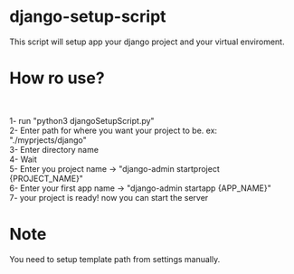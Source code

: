 # django-setup-script

This script will setup app your django project and your virtual enviroment.
</br>
# How ro use?
</br>

1- run "python3 djangoSetupScript.py"
</br>
2- Enter path for where you want your project to be. ex: "./myprjects/django"
</br>
3- Enter directory name 
</br>
4- Wait 
</br>
5- Enter you project name -> "django-admin startproject {PROJECT_NAME}"
</br>
6- Enter your first app name -> "django-admin startapp {APP_NAME}"
</br>
7- your project is ready! now you can start the server
</br>
# Note
You need to setup template path from settings manually.
